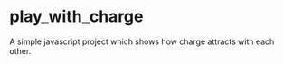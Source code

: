 play_with_charge
================

A simple javascript project which shows how charge attracts with each other.
